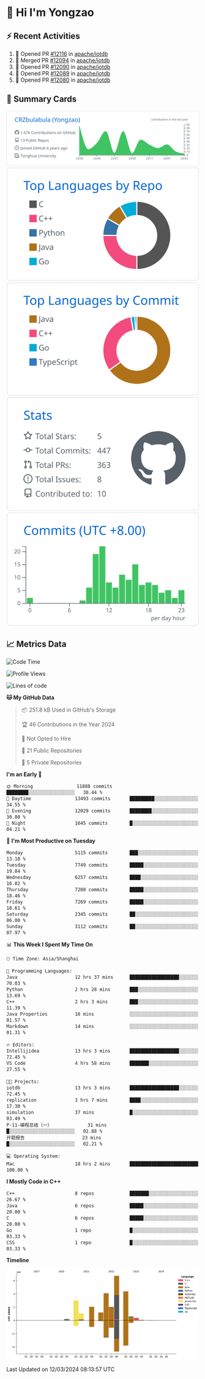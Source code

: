 # 👋 Hi I'm Yongzao

## ⚡ Recent Activities
<!--START_SECTION:activity-->
1. 💪 Opened PR [#12116](https://github.com/apache/iotdb/pull/12116) in [apache/iotdb](https://github.com/apache/iotdb)
2. 🎉 Merged PR [#12094](https://github.com/apache/iotdb/pull/12094) in [apache/iotdb](https://github.com/apache/iotdb)
3. 💪 Opened PR [#12090](https://github.com/apache/iotdb/pull/12090) in [apache/iotdb](https://github.com/apache/iotdb)
4. 💪 Opened PR [#12089](https://github.com/apache/iotdb/pull/12089) in [apache/iotdb](https://github.com/apache/iotdb)
5. 💪 Opened PR [#12080](https://github.com/apache/iotdb/pull/12080) in [apache/iotdb](https://github.com/apache/iotdb)
<!--END_SECTION:activity-->

## 🎑 Summary Cards

[![](https://raw.githubusercontent.com/CRZbulabula/CRZbulabula/main/profile-summary-card-output/github/0-profile-details.svg)](https://github.com/vn7n24fzkq/github-profile-summary-cards)
[![](https://raw.githubusercontent.com/CRZbulabula/CRZbulabula/main/profile-summary-card-output/github/1-repos-per-language.svg)](https://github.com/vn7n24fzkq/github-profile-summary-cards) [![](https://raw.githubusercontent.com/CRZbulabula/CRZbulabula/main/profile-summary-card-output/github/2-most-commit-language.svg)](https://github.com/vn7n24fzkq/github-profile-summary-cards)
[![](https://raw.githubusercontent.com/CRZbulabula/CRZbulabula/main/profile-summary-card-output/github/3-stats.svg)](https://github.com/vn7n24fzkq/github-profile-summary-cards) [![](https://raw.githubusercontent.com/CRZbulabula/CRZbulabula/main/profile-summary-card-output/github/4-productive-time.svg)](https://github.com/vn7n24fzkq/github-profile-summary-cards)

## 📈 Metrics Data

<!--START_SECTION:waka-->
![Code Time](http://img.shields.io/badge/Code%20Time-587%20hrs%2042%20mins-blue)

![Profile Views](http://img.shields.io/badge/Profile%20Views-0-blue)

![Lines of code](https://img.shields.io/badge/From%20Hello%20World%20I%27ve%20Written-25.8%20million%20lines%20of%20code-blue)

**🐱 My GitHub Data** 

> 📦 251.8 kB Used in GitHub's Storage 
 > 
> 🏆 46 Contributions in the Year 2024
 > 
> 🚫 Not Opted to Hire
 > 
> 📜 21 Public Repositories 
 > 
> 🔑 5 Private Repositories 
 > 
**I'm an Early 🐤** 

```text
🌞 Morning                11888 commits       ████████░░░░░░░░░░░░░░░░░   30.44 % 
🌆 Daytime                13493 commits       █████████░░░░░░░░░░░░░░░░   34.55 % 
🌃 Evening                12029 commits       ████████░░░░░░░░░░░░░░░░░   30.80 % 
🌙 Night                  1645 commits        █░░░░░░░░░░░░░░░░░░░░░░░░   04.21 % 
```
📅 **I'm Most Productive on Tuesday** 

```text
Monday                   5115 commits        ███░░░░░░░░░░░░░░░░░░░░░░   13.10 % 
Tuesday                  7749 commits        █████░░░░░░░░░░░░░░░░░░░░   19.84 % 
Wednesday                6257 commits        ████░░░░░░░░░░░░░░░░░░░░░   16.02 % 
Thursday                 7208 commits        █████░░░░░░░░░░░░░░░░░░░░   18.46 % 
Friday                   7269 commits        █████░░░░░░░░░░░░░░░░░░░░   18.61 % 
Saturday                 2345 commits        ██░░░░░░░░░░░░░░░░░░░░░░░   06.00 % 
Sunday                   3112 commits        ██░░░░░░░░░░░░░░░░░░░░░░░   07.97 % 
```


📊 **This Week I Spent My Time On** 

```text
🕑︎ Time Zone: Asia/Shanghai

💬 Programming Languages: 
Java                     12 hrs 37 mins      ██████████████████░░░░░░░   70.03 % 
Python                   2 hrs 28 mins       ███░░░░░░░░░░░░░░░░░░░░░░   13.69 % 
C++                      2 hrs 3 mins        ███░░░░░░░░░░░░░░░░░░░░░░   11.39 % 
Java Properties          16 mins             ░░░░░░░░░░░░░░░░░░░░░░░░░   01.57 % 
Markdown                 14 mins             ░░░░░░░░░░░░░░░░░░░░░░░░░   01.31 % 

🔥 Editors: 
Intellijidea             13 hrs 3 mins       ██████████████████░░░░░░░   72.45 % 
VS Code                  4 hrs 58 mins       ███████░░░░░░░░░░░░░░░░░░   27.55 % 

🐱‍💻 Projects: 
iotdb                    13 hrs 3 mins       ██████████████████░░░░░░░   72.45 % 
replication              3 hrs 7 mins        ████░░░░░░░░░░░░░░░░░░░░░   17.30 % 
simulation               37 mins             █░░░░░░░░░░░░░░░░░░░░░░░░   03.49 % 
P-11-编程总结（一）             31 mins             █░░░░░░░░░░░░░░░░░░░░░░░░   02.88 % 
开题报告                     23 mins             █░░░░░░░░░░░░░░░░░░░░░░░░   02.21 % 

💻 Operating System: 
Mac                      18 hrs 2 mins       █████████████████████████   100.00 % 
```

**I Mostly Code in C++** 

```text
C++                      8 repos             ███████░░░░░░░░░░░░░░░░░░   26.67 % 
Java                     6 repos             █████░░░░░░░░░░░░░░░░░░░░   20.00 % 
C                        6 repos             █████░░░░░░░░░░░░░░░░░░░░   20.00 % 
Go                       1 repo              █░░░░░░░░░░░░░░░░░░░░░░░░   03.33 % 
CSS                      1 repo              █░░░░░░░░░░░░░░░░░░░░░░░░   03.33 % 
```



**Timeline**

![Lines of Code chart](https://raw.githubusercontent.com/CRZbulabula/CRZbulabula/main/assets/bar_graph.png)


 Last Updated on 12/03/2024 08:13:57 UTC
<!--END_SECTION:waka-->

